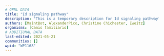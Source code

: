 ```yaml
---
# GPML DATA
title: "Id signaling pathway"
description: "This is a temporary description for Id signaling pathway"
authors: [MaintBot, AlexanderPico, Christine Chichester, Eweitz]
organisms: [Canis familiaris]
# ADDITIONAL DATA
last-edited: 2021-05-21
communities: []
wpid: "WP1168"
---
```

